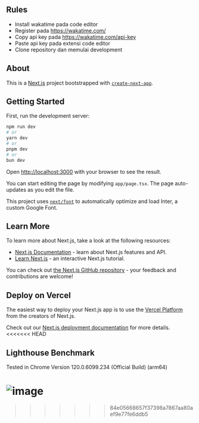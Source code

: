 ## Rules

- Install wakatime pada code editor
- Register pada https://wakatime.com/
- Copy api key pada https://wakatime.com/api-key
- Paste api key pada extensi code editor
- Clone repository dan memulai development

## About

This is a [Next.js](https://nextjs.org/) project bootstrapped with [`create-next-app`](https://github.com/vercel/next.js/tree/canary/packages/create-next-app).

## Getting Started

First, run the development server:

```bash
npm run dev
# or
yarn dev
# or
pnpm dev
# or
bun dev
```

Open [http://localhost:3000](http://localhost:3000) with your browser to see the result.

You can start editing the page by modifying `app/page.tsx`. The page auto-updates as you edit the file.

This project uses [`next/font`](https://nextjs.org/docs/basic-features/font-optimization) to automatically optimize and load Inter, a custom Google Font.

## Learn More

To learn more about Next.js, take a look at the following resources:

- [Next.js Documentation](https://nextjs.org/docs) - learn about Next.js features and API.
- [Learn Next.js](https://nextjs.org/learn) - an interactive Next.js tutorial.

You can check out [the Next.js GitHub repository](https://github.com/vercel/next.js/) - your feedback and contributions are welcome!

## Deploy on Vercel

The easiest way to deploy your Next.js app is to use the [Vercel Platform](https://vercel.com/new?utm_medium=default-template&filter=next.js&utm_source=create-next-app&utm_campaign=create-next-app-readme) from the creators of Next.js.

Check out our [Next.js deployment documentation](https://nextjs.org/docs/deployment) for more details.
<<<<<<< HEAD

## Lighthouse Benchmark

Tested in Chrome Version 120.0.6099.234 (Official Build) (arm64)

# ![image](https://gitlab.dot.co.id/kalla/property-management/kalla-property-management/uploads/3c8a5335a9f860b1c205450656a8c296/image.png)

> > > > > > > 84e05668657f37398a7867aa80aef9e77fe6ddb5
